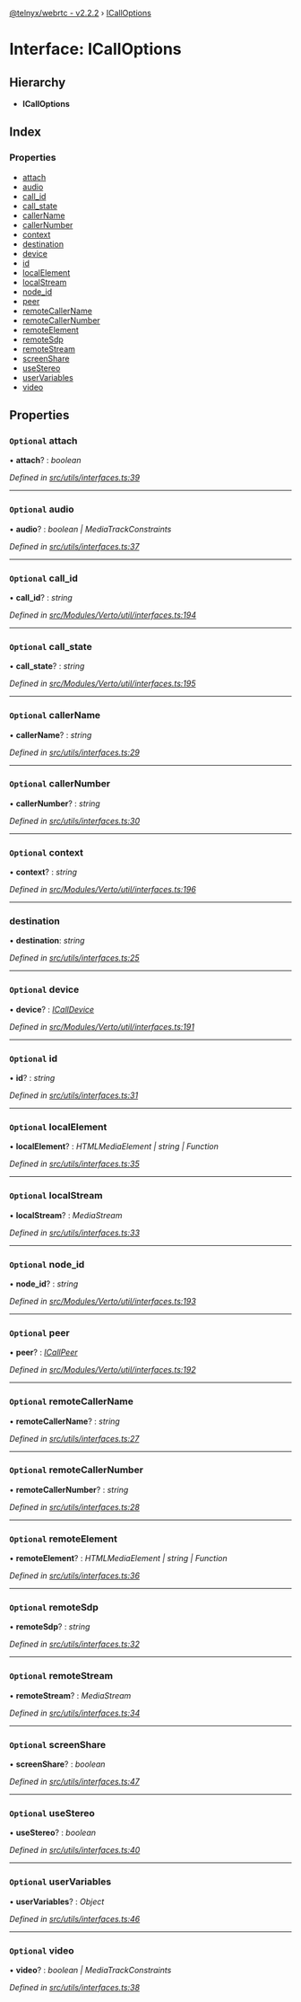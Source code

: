 [@telnyx/webrtc - v2.2.2](../README.md) › [ICallOptions](icalloptions.md)

# Interface: ICallOptions

## Hierarchy

* **ICallOptions**

## Index

### Properties

* [attach](icalloptions.md#optional-attach)
* [audio](icalloptions.md#optional-audio)
* [call_id](icalloptions.md#optional-call_id)
* [call_state](icalloptions.md#optional-call_state)
* [callerName](icalloptions.md#optional-callername)
* [callerNumber](icalloptions.md#optional-callernumber)
* [context](icalloptions.md#optional-context)
* [destination](icalloptions.md#destination)
* [device](icalloptions.md#optional-device)
* [id](icalloptions.md#optional-id)
* [localElement](icalloptions.md#optional-localelement)
* [localStream](icalloptions.md#optional-localstream)
* [node_id](icalloptions.md#optional-node_id)
* [peer](icalloptions.md#optional-peer)
* [remoteCallerName](icalloptions.md#optional-remotecallername)
* [remoteCallerNumber](icalloptions.md#optional-remotecallernumber)
* [remoteElement](icalloptions.md#optional-remoteelement)
* [remoteSdp](icalloptions.md#optional-remotesdp)
* [remoteStream](icalloptions.md#optional-remotestream)
* [screenShare](icalloptions.md#optional-screenshare)
* [useStereo](icalloptions.md#optional-usestereo)
* [userVariables](icalloptions.md#optional-uservariables)
* [video](icalloptions.md#optional-video)

## Properties

### `Optional` attach

• **attach**? : *boolean*

*Defined in [src/utils/interfaces.ts:39](https://github.com/team-telnyx/webrtc/blob/main/packages/js/src/utils/interfaces.ts#L39)*

___

### `Optional` audio

• **audio**? : *boolean | MediaTrackConstraints*

*Defined in [src/utils/interfaces.ts:37](https://github.com/team-telnyx/webrtc/blob/main/packages/js/src/utils/interfaces.ts#L37)*

___

### `Optional` call_id

• **call_id**? : *string*

*Defined in [src/Modules/Verto/util/interfaces.ts:194](https://github.com/team-telnyx/webrtc/blob/main/packages/js/src/Modules/Verto/util/interfaces.ts#L194)*

___

### `Optional` call_state

• **call_state**? : *string*

*Defined in [src/Modules/Verto/util/interfaces.ts:195](https://github.com/team-telnyx/webrtc/blob/main/packages/js/src/Modules/Verto/util/interfaces.ts#L195)*

___

### `Optional` callerName

• **callerName**? : *string*

*Defined in [src/utils/interfaces.ts:29](https://github.com/team-telnyx/webrtc/blob/main/packages/js/src/utils/interfaces.ts#L29)*

___

### `Optional` callerNumber

• **callerNumber**? : *string*

*Defined in [src/utils/interfaces.ts:30](https://github.com/team-telnyx/webrtc/blob/main/packages/js/src/utils/interfaces.ts#L30)*

___

### `Optional` context

• **context**? : *string*

*Defined in [src/Modules/Verto/util/interfaces.ts:196](https://github.com/team-telnyx/webrtc/blob/main/packages/js/src/Modules/Verto/util/interfaces.ts#L196)*

___

###  destination

• **destination**: *string*

*Defined in [src/utils/interfaces.ts:25](https://github.com/team-telnyx/webrtc/blob/main/packages/js/src/utils/interfaces.ts#L25)*

___

### `Optional` device

• **device**? : *[ICallDevice](icalldevice.md)*

*Defined in [src/Modules/Verto/util/interfaces.ts:191](https://github.com/team-telnyx/webrtc/blob/main/packages/js/src/Modules/Verto/util/interfaces.ts#L191)*

___

### `Optional` id

• **id**? : *string*

*Defined in [src/utils/interfaces.ts:31](https://github.com/team-telnyx/webrtc/blob/main/packages/js/src/utils/interfaces.ts#L31)*

___

### `Optional` localElement

• **localElement**? : *HTMLMediaElement | string | Function*

*Defined in [src/utils/interfaces.ts:35](https://github.com/team-telnyx/webrtc/blob/main/packages/js/src/utils/interfaces.ts#L35)*

___

### `Optional` localStream

• **localStream**? : *MediaStream*

*Defined in [src/utils/interfaces.ts:33](https://github.com/team-telnyx/webrtc/blob/main/packages/js/src/utils/interfaces.ts#L33)*

___

### `Optional` node_id

• **node_id**? : *string*

*Defined in [src/Modules/Verto/util/interfaces.ts:193](https://github.com/team-telnyx/webrtc/blob/main/packages/js/src/Modules/Verto/util/interfaces.ts#L193)*

___

### `Optional` peer

• **peer**? : *[ICallPeer](icallpeer.md)*

*Defined in [src/Modules/Verto/util/interfaces.ts:192](https://github.com/team-telnyx/webrtc/blob/main/packages/js/src/Modules/Verto/util/interfaces.ts#L192)*

___

### `Optional` remoteCallerName

• **remoteCallerName**? : *string*

*Defined in [src/utils/interfaces.ts:27](https://github.com/team-telnyx/webrtc/blob/main/packages/js/src/utils/interfaces.ts#L27)*

___

### `Optional` remoteCallerNumber

• **remoteCallerNumber**? : *string*

*Defined in [src/utils/interfaces.ts:28](https://github.com/team-telnyx/webrtc/blob/main/packages/js/src/utils/interfaces.ts#L28)*

___

### `Optional` remoteElement

• **remoteElement**? : *HTMLMediaElement | string | Function*

*Defined in [src/utils/interfaces.ts:36](https://github.com/team-telnyx/webrtc/blob/main/packages/js/src/utils/interfaces.ts#L36)*

___

### `Optional` remoteSdp

• **remoteSdp**? : *string*

*Defined in [src/utils/interfaces.ts:32](https://github.com/team-telnyx/webrtc/blob/main/packages/js/src/utils/interfaces.ts#L32)*

___

### `Optional` remoteStream

• **remoteStream**? : *MediaStream*

*Defined in [src/utils/interfaces.ts:34](https://github.com/team-telnyx/webrtc/blob/main/packages/js/src/utils/interfaces.ts#L34)*

___

### `Optional` screenShare

• **screenShare**? : *boolean*

*Defined in [src/utils/interfaces.ts:47](https://github.com/team-telnyx/webrtc/blob/main/packages/js/src/utils/interfaces.ts#L47)*

___

### `Optional` useStereo

• **useStereo**? : *boolean*

*Defined in [src/utils/interfaces.ts:40](https://github.com/team-telnyx/webrtc/blob/main/packages/js/src/utils/interfaces.ts#L40)*

___

### `Optional` userVariables

• **userVariables**? : *Object*

*Defined in [src/utils/interfaces.ts:46](https://github.com/team-telnyx/webrtc/blob/main/packages/js/src/utils/interfaces.ts#L46)*

___

### `Optional` video

• **video**? : *boolean | MediaTrackConstraints*

*Defined in [src/utils/interfaces.ts:38](https://github.com/team-telnyx/webrtc/blob/main/packages/js/src/utils/interfaces.ts#L38)*
